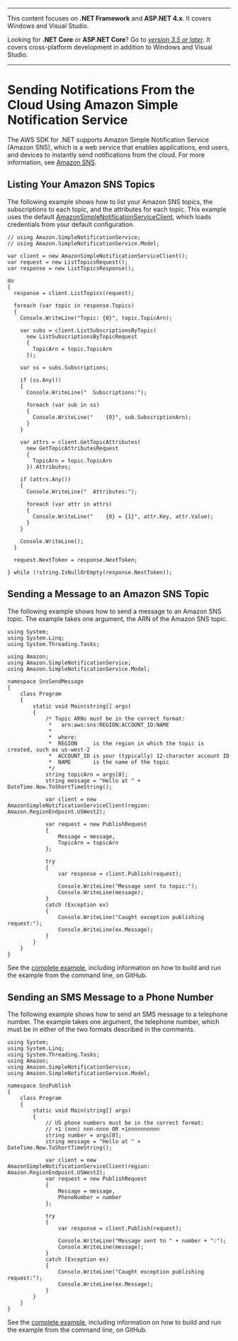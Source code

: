 --------

This content focuses on **\.NET Framework** and **ASP\.NET 4\.x**\. It covers Windows and Visual Studio\.

Looking for **\.NET Core** or **ASP\.NET Core**? Go to *[version 3\.5 or later](https://docs.aws.amazon.com/sdk-for-net/latest/developer-guide/welcome.html)*\. It covers cross\-platform development in addition to Windows and Visual Studio\.

--------

# Sending Notifications From the Cloud Using Amazon Simple Notification Service<a name="sns-apis-intro"></a>

The AWS SDK for \.NET supports Amazon Simple Notification Service \(Amazon SNS\), which is a web service that enables applications, end users, and devices to instantly send notifications from the cloud\. For more information, see [Amazon SNS](https://aws.amazon.com/sns/)\.

## Listing Your Amazon SNS Topics<a name="sns-list-example"></a>

The following example shows how to list your Amazon SNS topics, the subscriptions to each topic, and the attributes for each topic\. This example uses the default [AmazonSimpleNotificationServiceClient](https://docs.aws.amazon.com/sdkfornet/v3/apidocs/items/SNS/MSNSctor.html), which loads credentials from your default configuration\.

```
// using Amazon.SimpleNotificationService;
// using Amazon.SimpleNotificationService.Model;

var client = new AmazonSimpleNotificationServiceClient();
var request = new ListTopicsRequest();
var response = new ListTopicsResponse();

do
{
  response = client.ListTopics(request);

  foreach (var topic in response.Topics)
  {
    Console.WriteLine("Topic: {0}", topic.TopicArn);

    var subs = client.ListSubscriptionsByTopic(
      new ListSubscriptionsByTopicRequest
      {
        TopicArn = topic.TopicArn
      });

    var ss = subs.Subscriptions;

    if (ss.Any())
    {
      Console.WriteLine("  Subscriptions:");

      foreach (var sub in ss)
      {
        Console.WriteLine("    {0}", sub.SubscriptionArn);
      }
    }

    var attrs = client.GetTopicAttributes(
      new GetTopicAttributesRequest
      {
        TopicArn = topic.TopicArn
      }).Attributes;

    if (attrs.Any())
    {
      Console.WriteLine("  Attributes:");

      foreach (var attr in attrs)
      {
        Console.WriteLine("    {0} = {1}", attr.Key, attr.Value);
      }
    }

    Console.WriteLine();
  }

  request.NextToken = response.NextToken;

} while (!string.IsNullOrEmpty(response.NextToken));
```

## Sending a Message to an Amazon SNS Topic<a name="sns-send-message-example"></a>

The following example shows how to send a message to an Amazon SNS topic\. The example takes one argument, the ARN of the Amazon SNS topic\.

```
using System;
using System.Linq;
using System.Threading.Tasks;

using Amazon;
using Amazon.SimpleNotificationService;
using Amazon.SimpleNotificationService.Model;

namespace SnsSendMessage
{
    class Program
    {
        static void Main(string[] args)
        {
            /* Topic ARNs must be in the correct format:
             *   arn:aws:sns:REGION:ACCOUNT_ID:NAME
             *
             *  where:
             *  REGION     is the region in which the topic is created, such as us-west-2
             *  ACCOUNT_ID is your (typically) 12-character account ID
             *  NAME       is the name of the topic
             */
            string topicArn = args[0];
            string message = "Hello at " + DateTime.Now.ToShortTimeString();

            var client = new AmazonSimpleNotificationServiceClient(region: Amazon.RegionEndpoint.USWest2);

            var request = new PublishRequest
            {
                Message = message,
                TopicArn = topicArn
            };

            try
            {
                var response = client.Publish(request);

                Console.WriteLine("Message sent to topic:");
                Console.WriteLine(message);
            }
            catch (Exception ex)
            {
                Console.WriteLine("Caught exception publishing request:");
                Console.WriteLine(ex.Message);
            }
        }
    }
}
```

See the [complete example](https://github.com/awsdocs/aws-doc-sdk-examples/tree/master/dotnet/example_code_legacy/SNS/SnsSendMessage.cs), including information on how to build and run the example from the command line, on GitHub\.

## Sending an SMS Message to a Phone Number<a name="sns-send-sms-example"></a>

The following example shows how to send an SMS message to a telephone number\. The example takes one argument, the telephone number, which must be in either of the two formats described in the comments\.

```
using System;
using System.Linq;
using System.Threading.Tasks;
using Amazon;
using Amazon.SimpleNotificationService;
using Amazon.SimpleNotificationService.Model;

namespace SnsPublish
{
    class Program
    {
        static void Main(string[] args)
        {
            // US phone numbers must be in the correct format:
            // +1 (nnn) nnn-nnnn OR +1nnnnnnnnnn
            string number = args[0];
            string message = "Hello at " + DateTime.Now.ToShortTimeString();

            var client = new AmazonSimpleNotificationServiceClient(region: Amazon.RegionEndpoint.USWest2);
            var request = new PublishRequest
            {
                Message = message,
                PhoneNumber = number
            };

            try
            {
                var response = client.Publish(request);

                Console.WriteLine("Message sent to " + number + ":");
                Console.WriteLine(message);
            }
            catch (Exception ex)
            {
                Console.WriteLine("Caught exception publishing request:");
                Console.WriteLine(ex.Message);
            }
        }
    }
}
```

See the [complete example](https://github.com/awsdocs/aws-doc-sdk-examples/tree/master/dotnet/example_code_legacy/SNS/SnsPublish.cs), including information on how to build and run the example from the command line, on GitHub\.